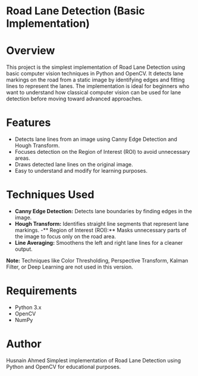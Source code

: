 # Road Lane Detection (Basic Implementation)

# Overview
  
This project is the simplest implementation of Road Lane Detection using basic computer vision techniques in Python and OpenCV.
It detects lane markings on the road from a static image by identifying edges and fitting lines to represent the lanes.
The implementation is ideal for beginners who want to understand how classical computer vision can be used for lane detection before moving toward advanced approaches.

# Features
- Detects lane lines from an image using Canny Edge Detection and Hough Transform.
- Focuses detection on the Region of Interest (ROI) to avoid unnecessary areas.
- Draws detected lane lines on the original image.
- Easy to understand and modify for learning purposes.

# Techniques Used

- **Canny Edge Detection:** Detects lane boundaries by finding edges in the image.
- **Hough Transform:** Identifies straight line segments that represent lane markings.
-** Region of Interest (ROI):** Masks unnecessary parts of the image to focus only on the road area.
- **Line Averaging:** Smoothens the left and right lane lines for a cleaner output.
  
**Note:** Techniques like Color Thresholding, Perspective Transform, Kalman Filter, or Deep Learning are not used in this version.

# Requirements
- Python 3.x
- OpenCV
- NumPy
  
# Author
Husnain Ahmed
Simplest implementation of Road Lane Detection using Python and OpenCV for educational purposes.
